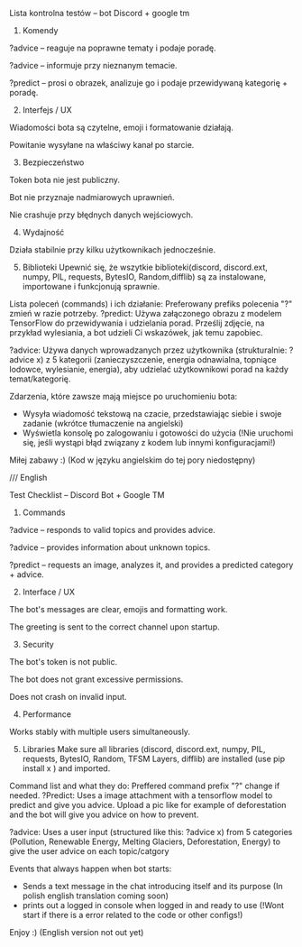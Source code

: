 Lista kontrolna testów – bot Discord + google tm

1. Komendy

 ?advice – reaguje na poprawne tematy i podaje poradę.

 ?advice – informuje przy nieznanym temacie.

 ?predict – prosi o obrazek, analizuje go i podaje przewidywaną kategorię + poradę.

2. Interfejs / UX

 Wiadomości bota są czytelne, emoji i formatowanie działają.

 Powitanie wysyłane na właściwy kanał po starcie.

3. Bezpieczeństwo

 Token bota nie jest publiczny.

 Bot nie przyznaje nadmiarowych uprawnień.

 Nie crashuje przy błędnych danych wejściowych.

4. Wydajność

 Działa stabilnie przy kilku użytkownikach jednocześnie.

 5. Biblioteki
 Upewnić się, że wszytkie biblioteki(discord, discord.ext, numpy, PIL, requests, BytesIO, Random,difflib) są za instalowane, importowane i funkcjonują sprawnie.

Lista poleceń (commands) i ich działanie:
Preferowany prefiks polecenia "?" zmień w razie potrzeby.
?predict:
Używa załączonego obrazu z modelem TensorFlow do przewidywania i udzielania porad. Prześlij zdjęcie, na przykład wylesiania, a bot udzieli Ci wskazówek, jak temu zapobiec.

?advice:
Używa danych wprowadzanych przez użytkownika (strukturalnie: ?advice x) z 5 kategorii (zanieczyszczenie, energia odnawialna, topniące lodowce, wylesianie, energia), aby udzielać użytkownikowi porad na każdy temat/kategorię.

Zdarzenia, które zawsze mają miejsce po uruchomieniu bota:
- Wysyła wiadomość tekstową na czacie, przedstawiając siebie i swoje zadanie (wkrótce tłumaczenie na angielski)
- Wyświetla konsolę po zalogowaniu i gotowości do użycia (!Nie uruchomi się, jeśli wystąpi błąd związany z kodem lub innymi konfiguracjami!)

Miłej zabawy :) (Kod w języku angielskim do tej pory niedostępny)


/// English

Test Checklist – Discord Bot + Google TM

1. Commands

?advice – responds to valid topics and provides advice.

?advice – provides information about unknown topics.

?predict – requests an image, analyzes it, and provides a predicted category + advice.

2. Interface / UX

The bot's messages are clear, emojis and formatting work.

The greeting is sent to the correct channel upon startup.

3. Security

The bot's token is not public.

The bot does not grant excessive permissions.

Does not crash on invalid input.

4. Performance

Works stably with multiple users simultaneously.

5. Libraries
Make sure all libraries (discord, discord.ext, numpy, PIL, requests, BytesIO, Random, TFSM Layers, difflib) are installed (use pip install x ) and imported.

Command list and what they do:
Preffered command prefix "?" change if needed.
?Predict:
Uses a image attachment with a tensorflow model to predict and give you advice. Upload a pic like for example of deforestation and the bot will give you advice on how to prevent.

?advice:
Uses a user input (structured like this: ?advice x) from 5 categories (Pollution, Renewable Energy, Melting Glaciers, Deforestation, Energy) to give the user advice on each topic/catgory

Events that always happen when bot starts:
- Sends a text message in the chat introducing itself and its purpose (In polish english translation coming soon)
- prints out a logged in console when logged in and ready to use (!Wont start if there is a error related to the code or other configs!)

Enjoy :) (English version not out yet)








